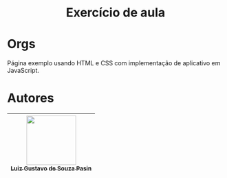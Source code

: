 <h1 align="center"> Exercício de aula </h1>

# Orgs
Página exemplo usando HTML e CSS com implementação de aplicativo em JavaScript.

# Autores

| [<img loading="lazy" src="https://avatars.githubusercontent.com/u/61329230?s=400&u=e23870d7a5e3667d2631e4561a9193bca8c6b34d&v=4" width=115><br><sub>Luiz Gustavo de Souza Pasin</sub>](https://github.com/Gustav-0) | 
| :---: | 

